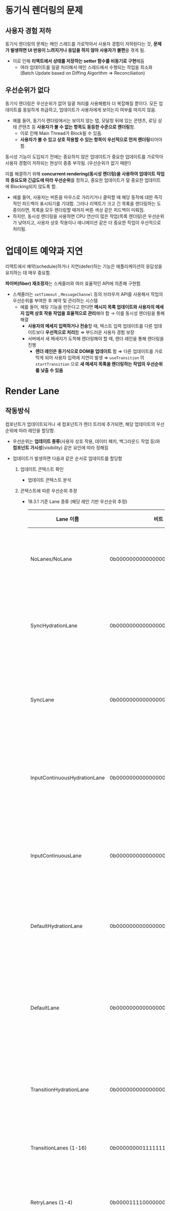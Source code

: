 # 동기식 렌더링의 문제

## 사용자 경험 저하

동기식 렌더링의 문제는 메인 스레드를 가로막아서 사용자 경험이 저하된다는 것, **문제가 발생하면 UI 반응이 느려지거나 응답을 하지 않아 사용자가 불편**을 겪게 됨.

- 이로 인해 **리액트에서 상태를 저장하는 setter 함수를 비동기로 구현**해둠
    - 여러 업데이트를 일괄 처리해서 메인 스레드에서 수행되는 작업을 최소화
    (Batch Update based on Diffing Algorithm ⇒ Reconciliation)

## 우선순위가 없다

동기식 렌더링은 우선순위가 없어 일괄 처리를 사용해봤자 더 복잡해질 뿐이다. 모든 업데이트를 동일하게 취급하고, 업데이트가 사용자에게 보이는지 여부를 따지지 않음.

- 예를 들어, 동기식 렌더링에서는 보이지 않는 탭, 모달창 뒤에 있는 콘텐츠, 로딩 상태 콘텐츠 등 **사용자가 볼 수 없는 항목도 동등한 수준으로 렌더링**함.
    - 이로 인해 Main Thread가 Block될 수 있음.
    - **사용자가 볼 수 있고 상호 작용할 수 있는 항목이 우선적으로 먼저 렌더링**되어야 함.

동시성 기능이 도입되기 전에는 중요하지 않은 업데이트가 중요한 업데이트를 가로막아 사용자 경험이 저하되는 현상이 종종 부각됨. (우선순위가 없기 때문!)

이를 해결하기 위해 **concurrent rendering(동시성 렌더링)을 사용하여 업데이트 작업의 중요도와 긴급도에 따라 우선순위**를 정하고, 중요한 업데이트가 덜 중요한 업데이트에 Blocking되지 않도록 함.

- 예를 들어, 사용자는 버튼을 마우스로 가리키거나 클릭할 때 해당 동작에 대한 즉각적인 피드백이 표시되기를 기대함. 그러나 리액트가 크고 긴 목록을 렌더링하는 도중이라면, 목록을 모두 렌더링할 때까지 버튼 색상 같은 피드백이 미뤄짐.
- 하지만, 동시성 렌더링을 사용하면 CPU 연산이 많은 작업(목록 렌더링)은 우선순위가 낮아지고, 사용자 상호 작용이나 애니메이션 같은 더 중요한 작업이 우선적으로 처리됨.

# 업데이트 예약과 지연

리액트에서 예약(schedule)하거나 지연(defer)하는 기능은 애플리케이션의 응답성을 유지하는 데 매우 중요함.

**파이버(fiber) 재조정자**는 스케줄러와 여러 효율적인 API에 의존해 구현함.

- 스케줄러는 `setTimeout` , `MessageChannel` 등의 브라우저 API를 사용해서 작업의 우선순위를 부여한 후 예약 및 관리하는 시스템
    - 예를 들어, 채팅 기능을 만든다고 한다면 **메시지 목록 업데이트와 사용자의 메세지 입력 상호 작용 작업을 효율적으로 관리**해야 함 → 이를 동시성 렌더링을 통해 해결
        - **사용자의 메세지 입력하거나 전송**할 때, 텍스트 입력 업데이트를 다른 업데이트보다 **우선적으로 처리**함 ⇒ 부드러운 사용자 경험 보장
        - 서버에서 새 메세지가 도착해 렌더링해야 할 때, 렌더 레인을 통해 렌더링을 진행
            - **렌더 레인은 동기식으로 DOM을 업데이트** 함 ⇒ 다른 업데이트를 가로막게 되어 사용자 입력에 지연이 발생
            ⇒ `useTransition` 의 `startTransition` 으로 **새 메세지 목록을 렌더링하는 작업의 우선순위를 낮출 수 있음**

# Render Lane

## 작동방식

컴포넌트가 업데이트되거나 새 컴포넌트가 렌더 트리에 추가되면, 해당 업데이트의  우선순위에 따라 레인을 할당함.

- 우선순위는 **업데이트 종류**(사용자 상호 작용, 데이터 패치, 백그라운드 작업 등)와 **컴포넌트 가시성**(visibility) 같은 요인에 따라 정해짐
- 업데이트가 발생하면 다음과 같은 순서로 업데이트를 할당함
    1. 업데이트 콘텍스트 확인
        - 업데이트 콘텍스트 분석
    2. 콘텍스트에 따른 우선순위 추정
        - 18.3.1 기준 Lane 종류 (해당 레인 기반 우선순위 추정)
          
            | Lane 이름 | 비트 표현 | 설명 |
            | --- | --- | --- |
            | NoLanes/NoLane | 0b0000000000000000000000000000000 | 레인 없음 (초기 상태) |
            | SyncHydrationLane | 0b0000000000000000000000000000001 | 동기식 하이드레이션 |
            | SyncLane | 0b0000000000000000000000000000010 | 동기식 업데이트 (최우선) |
            | InputContinuousHydrationLane | 0b0000000000000000000000000000100 | 입력 연속 하이드레이션 |
            | InputContinuousLane | 0b0000000000000000000000000001000 | 사용자 입력 처리 (클릭 등) |
            | DefaultHydrationLane | 0b0000000000000000000000000010000 | 기본 하이드레이션 |
            | DefaultLane | 0b0000000000000000000000000100000 | 기본 업데이트 (네트워크 요청 등) |
            | TransitionHydrationLane | 0b0000000000000000000000001000000 | 전환 하이드레이션 |
            | TransitionLanes (1-16) | 0b0000000011111111111111110000000 | UI 전환 작업 (집합) |
            | RetryLanes (1-4) | 0b0000111100000000000000000000000 | 재시도 작업 (집합) |
            | SelectiveHydrationLane | 0b0001000000000000000000000000000 | 선택적 하이드레이션 |
            | IdleHydrationLane | 0b0010000000000000000000000000000 | 유휴 하이드레이션 |
            | IdleLane | 0b0100000000000000000000000000000 | 유휴 작업 (낮은 우선순위) |
            | OffscreenLane | 0b1000000000000000000000000000000 | 화면 밖 콘텐츠 (최하위 우선순위) |
    
     3. 우선순위 재정의가 있는지 확인
    
    - `useTransition` , `useDeferredValue` , `flushSync` 등의 우선순위 변동 사항이 직접적으로 조작됐는지 확인
    1. 레인에 업데이트 할당
